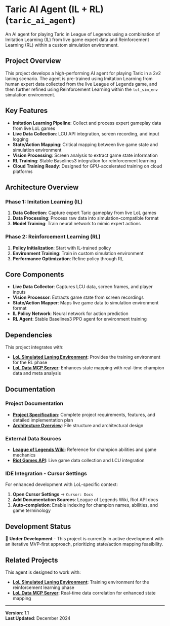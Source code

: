 # Taric AI Agent (IL + RL) (`taric_ai_agent`)

An AI agent for playing Taric in League of Legends using a combination of Imitation Learning (IL) from live game expert data and Reinforcement Learning (RL) within a custom simulation environment.

## Project Overview

This project develops a high-performing AI agent for playing Taric in a 2v2 laning scenario. The agent is pre-trained using Imitation Learning from human expert data collected from the live League of Legends game, and then further refined using Reinforcement Learning within the `lol_sim_env` simulation environment.

## Key Features

- **Imitation Learning Pipeline**: Collect and process expert gameplay data from live LoL games
- **Live Data Collection**: LCU API integration, screen recording, and input logging
- **State/Action Mapping**: Critical mapping between live game state and simulation environment
- **Vision Processing**: Screen analysis to extract game state information
- **RL Training**: Stable Baselines3 integration for reinforcement learning
- **Cloud Training Ready**: Designed for GPU-accelerated training on cloud platforms

## Architecture Overview

### Phase 1: Imitation Learning (IL)
1. **Data Collection**: Capture expert Taric gameplay from live LoL games
2. **Data Processing**: Process raw data into simulation-compatible format
3. **Model Training**: Train neural network to mimic expert actions

### Phase 2: Reinforcement Learning (RL)
1. **Policy Initialization**: Start with IL-trained policy
2. **Environment Training**: Train in custom simulation environment
3. **Performance Optimization**: Refine policy through RL

## Core Components

- **Live Data Collector**: Captures LCU data, screen frames, and player inputs
- **Vision Processor**: Extracts game state from screen recordings
- **State/Action Mapper**: Maps live game data to simulation environment format
- **IL Policy Network**: Neural network for action prediction
- **RL Agent**: Stable Baselines3 PPO agent for environment training

## Dependencies

This project integrates with:

- **[LoL Simulated Laning Environment](https://github.com/your-username/lol-sim-env)**: Provides the training environment for the RL phase
- **[LoL Data MCP Server](https://github.com/your-username/lol-data-mcp-server)**: Enhances state mapping with real-time champion data and meta analysis

## Documentation

### Project Documentation
- **[Project Specification](docs/taric_ai_agent.md)**: Complete project requirements, features, and detailed implementation plan
- **[Architecture Overview](docs/Architecture_agent.md)**: File structure and architectural design

### External Data Sources
- **[League of Legends Wiki](https://wiki.leagueoflegends.com/en-us/)**: Reference for champion abilities and game mechanics
- **[Riot Games API](https://developer.riotgames.com/)**: Live game data collection and LCU integration

### IDE Integration - Cursor Settings
For enhanced development with LoL-specific context:

1. **Open Cursor Settings** → `Cursor: Docs`
2. **Add Documentation Sources**: League of Legends Wiki, Riot API docs
3. **Auto-completion**: Enable indexing for champion names, abilities, and game terminology

## Development Status

🚧 **Under Development** - This project is currently in active development with an iterative MVP-first approach, prioritizing state/action mapping feasibility.

## Related Projects

This agent is designed to work with:

- **[LoL Simulated Laning Environment](https://github.com/your-username/lol-sim-env)**: Training environment for the reinforcement learning phase
- **[LoL Data MCP Server](https://github.com/your-username/lol-data-mcp-server)**: Real-time data correlation for enhanced state mapping

---

**Version**: 1.1  
**Last Updated**: December 2024
